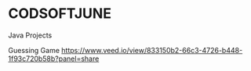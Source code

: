 # CODSOFTJUNE
Java Projects 


Guessing Game
https://www.veed.io/view/833150b2-66c3-4726-b448-1f93c720b58b?panel=share
